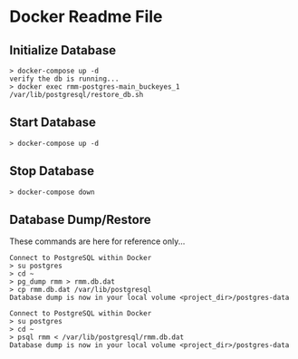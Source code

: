 # Docker Readme File

## Initialize Database
```
> docker-compose up -d
verify the db is running...
> docker exec rmm-postgres-main_buckeyes_1 /var/lib/postgresql/restore_db.sh
```

## Start Database
```
> docker-compose up -d
```

## Stop Database
```
> docker-compose down
```

## Database Dump/Restore
These commands are here for reference only...
```
Connect to PostgreSQL within Docker
> su postgres
> cd ~
> pg_dump rmm > rmm.db.dat
> cp rmm.db.dat /var/lib/postgresql
Database dump is now in your local volume <project_dir>/postgres-data
```
```
Connect to PostgreSQL within Docker
> su postgres
> cd ~
> psql rmm < /var/lib/postgresql/rmm.db.dat
Database dump is now in your local volume <project_dir>/postgres-data
```